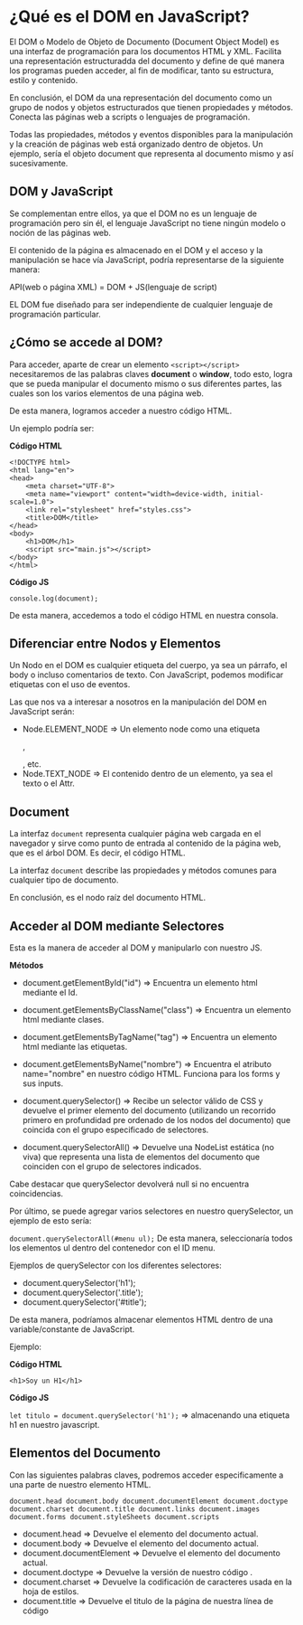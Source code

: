 # ¿Qué es el DOM en JavaScript? #
El DOM o Modelo de Objeto de Documento (Document Object Model) es una interfaz de programación para los documentos HTML y XML. Facilita una representación estructuradda del documento y define de qué manera los programas pueden acceder, al fin de modificar, tanto su estructura, estilo y contenido.

En conclusión, el DOM da una representación del documento como un grupo de nodos y objetos estructurados que tienen propiedades y métodos. Conecta las páginas web a scripts o lenguajes de programación.

Todas las propiedades, métodos y eventos disponibles para la manipulación y la creación de páginas web está organizado dentro de objetos. Un ejemplo, sería el objeto document que representa al documento mismo y así sucesivamente.

## DOM y JavaScript ##
Se complementan entre ellos, ya que el DOM no es un lenguaje de programación pero sin él, el lenguaje JavaScript no tiene ningún modelo o noción de las páginas web. 

El contenido de la página es almacenado en el DOM y el acceso y la manipulación se hace vía JavaScript, podría representarse de la siguiente manera:

API(web o página XML) = DOM + JS(lenguaje de script)

EL DOM fue diseñado para ser independiente de cualquier lenguaje de programación particular.

## ¿Cómo se accede al DOM? ##
Para acceder, aparte de crear un elemento `<script></script>` necesitaremos de las palabras claves **document** o **window**, todo esto, logra que se pueda manipular el documento mismo o sus diferentes partes, las cuales son los varios elementos de una página web.

De esta manera, logramos acceder a nuestro código HTML.

Un ejemplo podría ser:

**Código HTML**
```
<!DOCTYPE html>
<html lang="en">
<head>
    <meta charset="UTF-8">
    <meta name="viewport" content="width=device-width, initial-scale=1.0">
    <link rel="stylesheet" href="styles.css">
    <title>DOM</title>
</head>
<body>
    <h1>DOM</h1>
    <script src="main.js"></script>
</body>
</html>
```

**Código JS**
```
console.log(document);
```

De esta manera, accedemos a todo el código HTML en nuestra consola.


## Diferenciar entre Nodos y Elementos ##
Un Nodo en el DOM es cualquier etiqueta del cuerpo, ya sea un párrafo, el body o incluso comentarios de texto. Con JavaScript, podemos modificar etiquetas con el uso de eventos.

Las que nos va a interesar a nosotros en la manipulación del DOM en JavaScript serán: 

- Node.ELEMENT_NODE => Un elemento node como una etiqueta <p> , <div> , etc.
- Node.TEXT_NODE => El contenido dentro de un elemento, ya sea el texto o el Attr.

## Document ##
La interfaz `document` representa cualquier página web cargada en el navegador y sirve como punto de entrada al contenido de la página web, que es el árbol DOM. Es decir, el código HTML.

La interfaz `document` describe las propiedades y métodos comunes para cualquier tipo de documento.

En conclusión, es el nodo raíz del documento HTML.

## Acceder al DOM mediante Selectores ##
Esta es la manera de acceder al DOM y manipularlo con nuestro JS.

**Métodos**

- document.getElementById("id") => Encuentra un elemento html mediante el Id.
- document.getElementsByClassName("class") => Encuentra un elemento html mediante clases.
- document.getElementsByTagName("tag") => Encuentra un elemento html mediante las etiquetas.
- document.getElementsByName("nombre") => Encuentra el atributo name="nombre" en nuestro código HTML. Funciona para los forms y sus inputs.

- document.querySelector() => Recibe un selector válido de CSS y devuelve el primer elemento del documento (utilizando un recorrido primero en profundidad pre ordenado de los nodos del documento) que coincida con el grupo especificado de selectores.
- document.querySelectorAll() => Devuelve una NodeList estática (no viva) que representa una lista de elementos del documento que coinciden con el grupo de selectores indicados.

Cabe destacar que querySelector devolverá null si no encuentra coincidencias.

Por último, se puede agregar varios selectores en nuestro querySelector, un ejemplo de esto sería:

``document.querySelectorAll(#menu ul);``
De esta manera, seleccionaría todos los elementos ul dentro del contenedor con el ID menu.


Ejemplos de querySelector con los diferentes selectores:

- document.querySelector('h1');
- document.querySelector('.title');
- document.querySelector('#title');


De esta manera, podríamos almacenar elementos HTML dentro de una variable/constante de JavaScript.

Ejemplo:

**Código HTML**

``<h1>Soy un H1</h1>``

**Código JS**

``let titulo = document.querySelector('h1');`` => almacenando una etiqueta h1 en nuestro javascript.

## Elementos del Documento ##

Con las siguientes palabras claves, podremos acceder especificamente a una parte de nuestro elemento HTML.

``
document.head
document.body
document.documentElement
document.doctype
document.charset
document.title
document.links
document.images
document.forms
document.styleSheets
document.scripts
``

- document.head  => Devuelve el elemento <head> del documento actual.
- document.body => Devuelve el elemento <body> del documento actual.
- document.documentElement => Devuelve el elemento <html> del documento actual.
- document.doctype => Devuelve la versión de nuestro código <html>.
- document.charset => Devuelve la codificación de caracteres usada en la hoja de estilos.
- document.title => Devuelve el titulo de la página de nuestra línea de código <title>.
- document.links => Devuelve todos los links que hayan en la página, es decir la etiqueta <a>.
- document.images => Devuelve todas las imágenes que hayan en la página, es decir la etiqueta <img>.
- document.forms => Devuelve todos los formularios que hayan en la página, es decir la etiqueta <form>.
- document.styleSheets => Devuelve todos <link> que haya de CSS.
- document.scripts => Devuelve todos <scripts> que haya en nuestro código HTML.




## Element ##
Una vez tenemos el elemento HTML, podemos modificarlo.

Element hereda la interfaz genética Node, y juntos, estas dos interfaces proporcionan muchos métodos y propiedades utilizables sobre los elementos individuales.

**Propiedades**

- attributes => Todos los atributos asociados a un elemento.
- childNodes => Todos los nodos hijos de un elemento.
- className => La clase de un elemento.
- clientWidth => El ancho interior del elemento.
- clientHeight => El alto interior del elemento.
- dir => La direccionalidad del elemento. 
- firstChild => El primer hijo del elemento, devolverá null si no hay.
- id => La identificación del elemento.
- innerHTML => El contenido y el código que hay dentro del elemento
- lang => El lenguaje de los atributos, texto y contenido del elemento.
- lastChild => El último hijo directo del elemento, null si no hay.
- localName => La parte local del nombre cualificado del elemento.


- name => El nombre del elemento.
- namespaceURI => El URI del espacio del nombre de ese nodo, null si no está especificado.
- nextSibling => El nodo inmediatamente posterior al primero dado en el árbol, null si no hay.
- nodeName => El nombre del nodo de ese elemeno.
- nodeType => Un número que representa el tipo del nodo. Lo mismo que 1 para los elementos DOM. 
- nodeValue => El valor del nodo. Lo mismo que null para los elementos DOM. 
- offsetHeight => El alto de un elemento, tal cual está escrito en la composición.
- offsetLeft => La distancia que hay desde el borde izquierdo del elemento al de su offsetParent. 
- offsetParent => El elemento del cual todos los cálculos de distancia son actualmente computados. 
- offsetTop => La distancia desde el borde superior del elemento hasta el de su offsetParent. 
- offsetWidth => El ancho de un elemento, tal cual está escrito en la composición. 
- ownerDocument => El documento en le cual está ese nodo, null si no hay.


- parentNode => El elemento original, es decir, el elemento padre de ese nodo. Null si no hay dentro del documento de DOM.
- prefix => El prefijo del espacio de nombre del nodo, null si no está especificado.
- previousSibling => El nodo inmediatamente anterior al primero dado en el árbol, null si no hay
- scrollHeight => Muestra la altura del deslizamiento del elemento.
- scrollLeft => Obtiene/establece el offset de scroll izquierdo de un elemento.
- scrollTop => Obtiene/establece el offset de scroll superior de un elemento.
- scrollWidth => Muestra el ancho de deslizamiento de un elemento.
- style => Un objeto representando las declaraciones de los atributos de estilo del elemento.
- tabIndex => Obtiene/establece la posición del elemento en el órden de tabulación.
- tagName => El nombre dado de la etiqueta para el elemento dado.
- textContent => Obtiene/establece los contenidos textuales de un elemento y todos sus descendentes.

**Métodos**


<!-- https://developer.mozilla.org/es/docs/Web/API/Element -->

<!-- https://developer.mozilla.org/es/docs/Web/API/Document_Object_Model/Introduction#probando_el_api_del_dom -->

<!-- https://bluuweb.github.io/javascript/02-dom/#buscar-elementos-html -->


<!-- https://www.youtube.com/watch?v=XydYN4ZQL9s -->
<!-- https://www.youtube.com/watch?v=qcntA-rcKcQ -->
<!-- https://www.youtube.com/watch?v=sVitHchciMw -->
<!-- https://www.youtube.com/watch?v=m7VxR9CxU2s -->